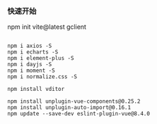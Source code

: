 ### 快速开始

npm init vite@latest gclient


```shell

npm i axios -S
npm i echarts -S
npm i element-plus -S
npm i dayjs -S
npm i moment -S
npm i normalize.css -S

npm install vditor

npm install unplugin-vue-components@0.25.2
npm install unplugin-auto-import@0.16.1
npm update --save-dev eslint-plugin-vue@8.4.0
```